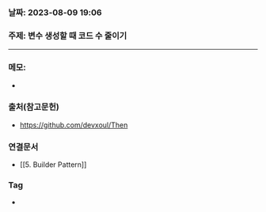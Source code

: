 ### 날짜: 2023-08-09 19:06

### 주제:  변수 생성할 때 코드 수 줄이기 
--- 
### 메모: 
- 

### 출처(참고문헌) 
- https://github.com/devxoul/Then

### 연결문서 
- [[5. Builder Pattern]]

### Tag
- 